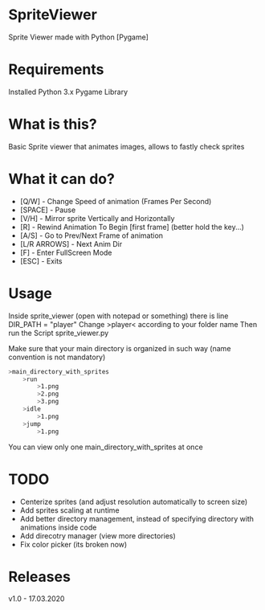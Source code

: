 # SpriteViewer
 Sprite Viewer made with Python [Pygame]


# Requirements
Installed Python 3.x
Pygame Library


# What is this?
Basic Sprite viewer that animates images, allows to fastly check sprites 


# What it can do?
* [Q/W] - Change Speed of animation (Frames Per Second)
* [SPACE] - Pause
* [V/H] - Mirror sprite Vertically and Horizontally
* [R] - Rewind Animation To Begin [first frame] (better hold the key...)
* [A/S] - Go to Prev/Next Frame of animation
* [L/R ARROWS] - Next Anim Dir 
* [F] - Enter FullScreen Mode
* [ESC] - Exits


# Usage
Inside sprite_viewer (open with notepad or something) there is line
DIR_PATH = "player"
Change >player< according to your folder name
Then run the Script sprite_viewer.py

Make sure that your main directory is organized in such way (name convention is not mandatory)

```bash
>main_directory_with_sprites
    >run
        >1.png
        >2.png
        >3.png
    >idle
        >1.png
    >jump
        >1.png
```

You can view only one main_directory_with_sprites at once


# TODO
* Centerize sprites (and adjust resolution automatically to screen size)
* Add sprites scaling at runtime
* Add better directory management, instead of specifying directory with animations inside code
* Add direcotry manager (view more directories)
* Fix color picker (its broken now)


# Releases
v1.0 - 17.03.2020
